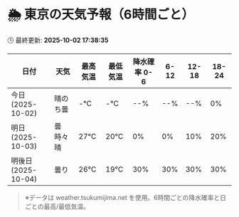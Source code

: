 # 🌦️ 東京の天気予報（6時間ごと）

🕒 最終更新: **2025-10-02 17:38:35**

| 日付 | 天気 | 最高気温 | 最低気温 | 降水確率 0-6 | 6-12 | 12-18 | 18-24 |
|------|------|----------|----------|------------|------|------|------|
| 今日 (2025-10-02) | 晴のち曇 | -℃ | -℃ | --% | --% | --% | 0% |
| 明日 (2025-10-03) | 曇時々晴 | 27℃ | 20℃ | 0% | 0% | 10% | 20% |
| 明後日 (2025-10-04) | 曇り | 26℃ | 19℃ | 30% | 30% | 30% | 30% |

> ※データは weather.tsukumijima.net を使用。6時間ごとの降水確率と日ごとの最高/最低気温。